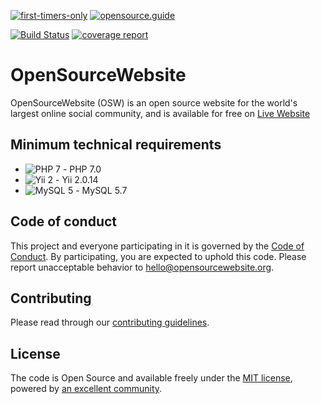 [![first-timers-only](https://img.shields.io/badge/first--timers--only-friendly-blue.svg?style=flat-square)](https://www.firsttimersonly.com) [![opensource.guide](https://img.shields.io/badge/opensource.guide-friendly-blue.svg?style=flat-square)](https://opensource.guide)

[![Build Status](https://travis-ci.org/opensourcewebsite-org/opensourcewebsite-org.svg?branch=master)](https://travis-ci.org/opensourcewebsite-org/opensourcewebsite-org) [![coverage report](https://github.com/opensourcewebsite-org/opensourcewebsite-org/badges/master/coverage.svg)](https://github.com/opensourcewebsite-org/opensourcewebsite-org/commits/master)


# OpenSourceWebsite

OpenSourceWebsite (OSW) is an open source website for the world's largest online social community, and is available for free on [Live Website](https://opensourcewebsite.org)

## Minimum technical requirements

- ![PHP 7](https://img.shields.io/badge/Powered_by-PHP-green.svg?style=flat) - PHP 7.0
- ![Yii 2](https://img.shields.io/badge/Powered_by-Yii_Framework-green.svg?style=flat) - Yii 2.0.14
- ![MySQL 5](https://img.shields.io/badge/Powered_by-MySQL-green.svg?style=flat) - MySQL 5.7

## Code of conduct

This project and everyone participating in it is governed by the [Code of Conduct](CODE_OF_CONDUCT.md). By participating, you are expected to uphold this code. Please report unacceptable behavior to [hello@opensourcewebsite.org](mailto:hello@opensourcewebsite.org).

## Contributing

Please read through our [contributing guidelines](CONTRIBUTING.md).

## License

The code is Open Source and available freely under the [MIT license](LICENSE.md), powered by [an excellent community](https://github.com/opensourcewebsite-org/opensourcewebsite-org/graphs/contributors).
